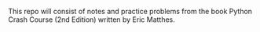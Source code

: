 This repo will consist of notes and practice problems from the book Python Crash Course (2nd Edition) written by Eric Matthes.
